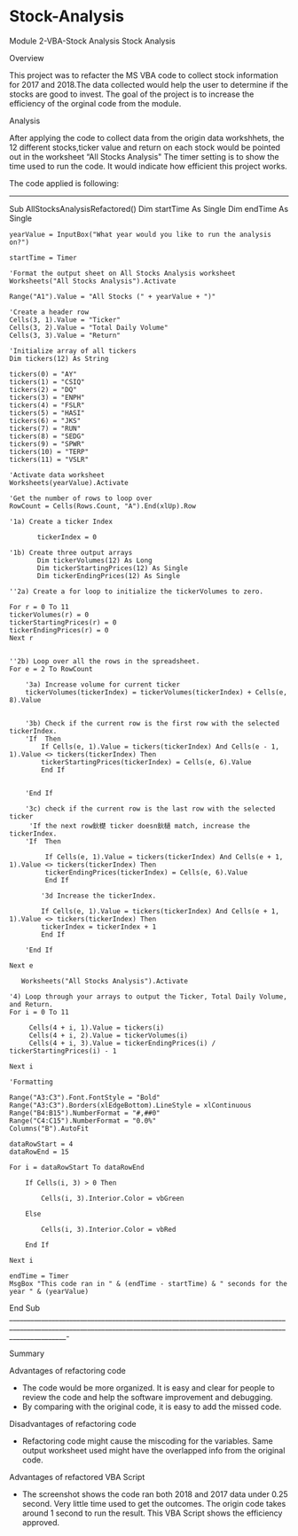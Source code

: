 # Stock-Analysis
Module 2-VBA-Stock Analysis
Stock Analysis

Overview

This project was to refacter the MS VBA code to collect stock information for 2017 and 2018.The data collected would help the user to determine if the stocks are good to invest. The goal of the project is to increase the efficiency of the orginal code from the module.

Analysis

After applying the code to collect data from the origin data workshhets, the 12 different stocks,ticker value and return on each stock would be pointed out in the worksheet “All Stocks Analysis"
The timer setting is to show the time used to run the code. It would indicate how efficient this project works.

The code applied is following:

_______________________________________________________________________________
Sub AllStocksAnalysisRefactored()
    Dim startTime As Single
    Dim endTime  As Single

    yearValue = InputBox("What year would you like to run the analysis on?")

    startTime = Timer
    
    'Format the output sheet on All Stocks Analysis worksheet
    Worksheets("All Stocks Analysis").Activate
    
    Range("A1").Value = "All Stocks (" + yearValue + ")"
    
    'Create a header row
    Cells(3, 1).Value = "Ticker"
    Cells(3, 2).Value = "Total Daily Volume"
    Cells(3, 3).Value = "Return"

    'Initialize array of all tickers
    Dim tickers(12) As String
    
    tickers(0) = "AY"
    tickers(1) = "CSIQ"
    tickers(2) = "DQ"
    tickers(3) = "ENPH"
    tickers(4) = "FSLR"
    tickers(5) = "HASI"
    tickers(6) = "JKS"
    tickers(7) = "RUN"
    tickers(8) = "SEDG"
    tickers(9) = "SPWR"
    tickers(10) = "TERP"
    tickers(11) = "VSLR"
    
    'Activate data worksheet
    Worksheets(yearValue).Activate
    
    'Get the number of rows to loop over
    RowCount = Cells(Rows.Count, "A").End(xlUp).Row
    
    '1a) Create a ticker Index
    
           tickerIndex = 0
 
    '1b) Create three output arrays
           Dim tickerVolumes(12) As Long
           Dim tickerStartingPrices(12) As Single
           Dim tickerEndingPrices(12) As Single
    
    ''2a) Create a for loop to initialize the tickerVolumes to zero.
    
    For r = 0 To 11
    tickerVolumes(r) = 0
    tickerStartingPrices(r) = 0
    tickerEndingPrices(r) = 0
    Next r
    
        
    ''2b) Loop over all the rows in the spreadsheet.
    For e = 2 To RowCount
    
        '3a) Increase volume for current ticker
        tickerVolumes(tickerIndex) = tickerVolumes(tickerIndex) + Cells(e, 8).Value
        
        
        '3b) Check if the current row is the first row with the selected tickerIndex.
        'If  Then
            If Cells(e, 1).Value = tickers(tickerIndex) And Cells(e - 1, 1).Value <> tickers(tickerIndex) Then
            tickerStartingPrices(tickerIndex) = Cells(e, 6).Value
            End If
            
            
        'End If
        
        '3c) check if the current row is the last row with the selected ticker
         'If the next row鈥檚 ticker doesn鈥檛 match, increase the tickerIndex.
        'If  Then
            
             If Cells(e, 1).Value = tickers(tickerIndex) And Cells(e + 1, 1).Value <> tickers(tickerIndex) Then
             tickerEndingPrices(tickerIndex) = Cells(e, 6).Value
             End If

            '3d Increase the tickerIndex.
             
            If Cells(e, 1).Value = tickers(tickerIndex) And Cells(e + 1, 1).Value <> tickers(tickerIndex) Then
            tickerIndex = tickerIndex + 1
            End If

        'End If
    
    Next e
    
       Worksheets("All Stocks Analysis").Activate
    
    '4) Loop through your arrays to output the Ticker, Total Daily Volume, and Return.
    For i = 0 To 11
        
         Cells(4 + i, 1).Value = tickers(i)
         Cells(4 + i, 2).Value = tickerVolumes(i)
         Cells(4 + i, 3).Value = tickerEndingPrices(i) / tickerStartingPrices(i) - 1
        
    Next i
      
    'Formatting
 
    Range("A3:C3").Font.FontStyle = "Bold"
    Range("A3:C3").Borders(xlEdgeBottom).LineStyle = xlContinuous
    Range("B4:B15").NumberFormat = "#,##0"
    Range("C4:C15").NumberFormat = "0.0%"
    Columns("B").AutoFit

    dataRowStart = 4
    dataRowEnd = 15

    For i = dataRowStart To dataRowEnd
        
        If Cells(i, 3) > 0 Then
            
            Cells(i, 3).Interior.Color = vbGreen
            
        Else
        
            Cells(i, 3).Interior.Color = vbRed
            
        End If
        
    Next i
 
    endTime = Timer
    MsgBox "This code ran in " & (endTime - startTime) & " seconds for the year " & (yearValue)

End Sub
____________________________________________________________________________________________________________________________________________________________________________-

Summary

Advantages of refactoring code
- The code would be more organized. It is easy and clear for people to review the code and help the software improvement and debugging. 
- By comparing with the original code, it is easy to add the missed code.

Disadvantages of refactoring code
- Refactoring code might cause the miscoding for the variables. Same output worksheet used might have the overlapped info from the original code.

Advantages of refactored VBA Script
- The screenshot shows the code ran both 2018 and 2017 data under 0.25 second. Very little time used to get the outcomes. The origin code takes around 1 second to run the result. This VBA Script shows the efficiency approved.

